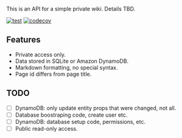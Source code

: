 This is an API for a simple private wiki.  Details TBD.

[![test](https://github.com/umonkey/torch-api/actions/workflows/tests.yml/badge.svg)](https://github.com/umonkey/torch-api/actions/workflows/tests.yml)
[![codecov](https://codecov.io/gh/umonkey/torch-api/branch/master/graph/badge.svg?token=RX0QCDYEB4)](https://codecov.io/gh/umonkey/torch-api)


## Features

- Private access only.
- Data stored in SQLite or Amazon DynamoDB.
- Markdown formatting, no special syntax.
- Page id differs from page title.


## TODO

- [ ] DynamoDB: only update entity props that were changed, not all.
- [ ] Database boostraping code, create user etc.
- [ ] DynamoDB: database setup code, permissions, etc.
- [ ] Public read-only access.
